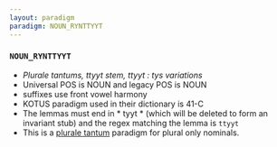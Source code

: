 ```yaml
---
layout: paradigm
paradigm: NOUN_RYNTTYYT
---
```

### ` NOUN_RYNTTYYT `

* _Plurale tantums, ttyyt stem, ttyyt : tys variations_
* Universal POS is NOUN and legacy POS is NOUN
* suffixes use front vowel harmony
* KOTUS paradigm used in their dictionary is 41-C
* The lemmas must end in * tyyt * (which will be deleted to form an invariant stub) and the regex matching the lemma is ` ttyyt `
* This is a [plurale tantum](https://en.wikipedia.org/wiki/Plurale_tantum) paradigm for plural only nominals.
